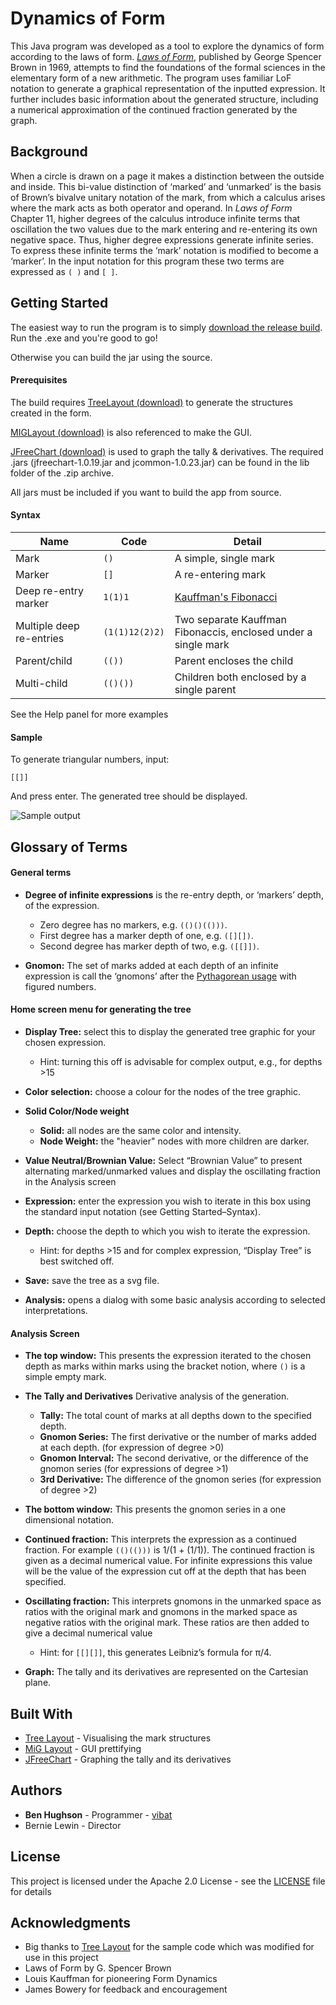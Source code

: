 # Dynamics of Form

This Java program was developed as a tool to explore the dynamics of form according to the laws of form. *[Laws of Form](https://en.wikipedia.org/wiki/Laws_of_Form)*, published by George Spencer Brown in 1969, attempts to find the foundations of the formal sciences in the elementary form of a new arithmetic.  The program uses familiar LoF notation to generate a graphical representation of the inputted expression.  It further includes basic information about the generated structure, including a numerical approximation of the continued fraction generated by the graph.

## Background

 When a circle is drawn on a page it makes a distinction between the outside and inside.  This bi-value distinction of ‘marked’ and ‘unmarked’ is the basis of Brown’s bivalve unitary notation of the mark, from which a calculus arises where the mark acts as both operator and operand. In *Laws of Form* Chapter 11, higher degrees of the calculus introduce infinite terms that oscillation the two values due to the mark entering and re-entering its own negative space. Thus, higher degree expressions generate infinite series. To express these infinite terms the ‘mark’ notation is modified to become a ‘marker’. In the input notation for this program these two terms are expressed as `( )` and  `[ ]`.

## Getting Started

The easiest way to run the program is to simply [download the release build](https://github.com/vibat/dynamics-of-form/releases).  Run the .exe and you're good to go!

Otherwise you can build the jar using the source. 

#### Prerequisites

The build requires [TreeLayout (download)](https://sourceforge.net/projects/treelayout/files/1.0.3/org.abego.treelayout.core-1.0.3.jar/download) to generate the structures created in the form.  

[MIGLayout (download)](http://www.migcalendar.com/miglayout/versions/4.0/miglayout-4.0-swing.jar) is also referenced to make the GUI. 

[JFreeChart (download)](https://sourceforge.net/projects/jfreechart/files/1.%20JFreeChart/1.0.19/jfreechart-1.0.19.zip/download) is used to graph the tally & derivatives.  The required .jars (jfreechart-1.0.19.jar and jcommon-1.0.23.jar) can be found in the lib folder of the .zip archive.

All jars must be included if you want to build the app from source.

#### Syntax 

Name | Code | Detail 
--- | --- | ---
 Mark | `()` | A simple, single mark 
 Marker | `[]` | A re-entering mark 
 Deep re-entry marker | `1(1)1` | [Kauffman's Fibonacci](http://homepages.math.uic.edu/~kauffman/FQ.pdf) 
 Multiple deep re-entries | `(1(1)12(2)2)` | Two separate Kauffman Fibonaccis, enclosed under a single mark 
 Parent/child | `(())` | Parent encloses the child 
 Multi-child | `(()())` | Children both enclosed by a single parent 

 See the Help panel for more examples

#### Sample

To generate triangular numbers, input:

```
[[]]
```

And press enter.  The generated tree should be displayed.

![Sample output](https://i.imgur.com/d2QVY4m.png)

## Glossary of Terms

#### General terms 
* **Degree of infinite expressions** is the re-entry depth, or ‘markers’ depth, of the expression. 
	+ Zero degree has no markers, e.g. `(()()(()))`. 
	+ First degree has a marker depth of one, e.g. `([][])`. 
	+ Second degree has marker depth of two, e.g. `([[]])`.

* **Gnomon:**
 The set of marks added at each depth of an infinite expression is call the ‘gnomons’ after the [Pythagorean usage](https://en.wikipedia.org/wiki/Figurate_number#Gnomon) with figured numbers.

#### Home screen menu for generating the tree
* **Display Tree:** select this to display the generated tree graphic for your chosen expression. 
	+ Hint: turning this off is advisable for complex output, e.g., for depths >15

* **Color selection:** choose a colour for the nodes of the tree graphic.

* **Solid Color/Node weight**
	+ **Solid:** all nodes are the same color and intensity.
	+ **Node Weight:** the "heavier" nodes with more children are darker.

* **Value Neutral/Brownian Value:** Select “Brownian Value” to present alternating marked/unmarked values and display the oscillating fraction in the Analysis screen

* **Expression:** enter the expression you wish to iterate in this box using the standard input notation (see Getting Started–Syntax). 

* **Depth:** choose the depth to which you wish to iterate the expression.
	+ Hint: for depths >15 and for complex expression, “Display Tree” is best switched off.  

* **Save:** save the tree as a svg file.

* **Analysis:** opens a dialog with some basic analysis according to selected interpretations.

#### Analysis Screen

* **The top window:** This presents the expression iterated to the chosen depth as marks within marks using the bracket notion, where `()` is a simple empty mark. 

* **The Tally and Derivatives**  Derivative analysis of the generation. 
	+ **Tally:** The total count of marks at all depths down to the specified depth.
	+ **Gnomon Series:** The first derivative or the number of marks added at each depth. (for expression of degree >0)
	+ **Gnomon Interval:** The second derivative, or the difference of the gnomon series (for expressions of degree >1)
	+ **3rd Derivative:** The difference of the gnomon series (for expression of degree >2)

* **The bottom window:** This presents the gnomon series in a one dimensional notation. 

* **Continued fraction:** This interprets the expression as a continued fraction. For example `(()(()))` is 1/(1 + (1/1)). The continued fraction is given as a decimal numerical value. For infinite expressions this value will be the value of the expression cut off at the depth that has been specified.

* **Oscillating fraction:** This interprets gnomons in the unmarked space as ratios with the original mark and gnomons in the marked space as negative ratios with the original mark. These ratios are then added to give a decimal numerical value
	+ Hint: for `[[][]]`, this generates Leibniz’s formula for π/4. 

* **Graph:** The tally and its derivatives are represented on the Cartesian plane.

## Built With

* [Tree Layout](https://github.com/abego/treelayout) - Visualising the mark structures
* [MiG Layout](http://www.miglayout.com/) - GUI prettifying
* [JFreeChart](http://www.jfree.org/jfreechart/) - Graphing the tally and its derivatives

## Authors

* **Ben Hughson** - Programmer - [vibat](https://github.com/vibat)
* Bernie Lewin - Director 

## License

This project is licensed under the Apache 2.0 License - see the [LICENSE](LICENSE) file for details

## Acknowledgments

* Big thanks to [Tree Layout](https://github.com/abego/treelayout) for the sample code which was modified for use in this project
* Laws of Form by G. Spencer Brown
* Louis Kauffman for pioneering Form Dynamics
* James Bowery for feedback and encouragement 
